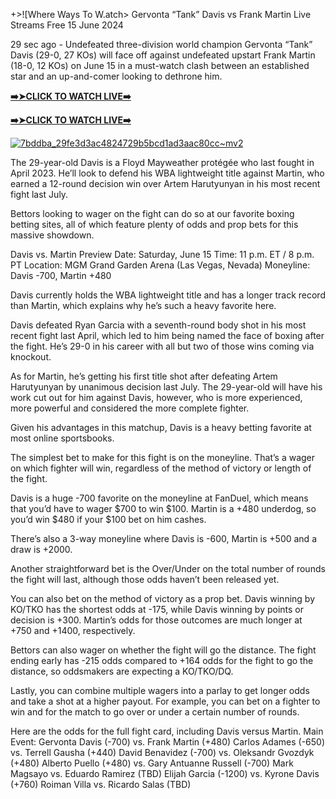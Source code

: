 +>![Where Ways To W.atch> Gervonta “Tank” Davis vs Frank Martin Live Streams Free 15 June 2024

29 sec ago - Undefeated three-division world champion Gervonta “Tank” Davis (29-0, 27 KOs) will face off against undefeated upstart Frank Martin (18-0, 12 KOs) on June 15 in a must-watch clash between an established star and an up-and-comer looking to dethrone him.

[**➡️➤CLICK TO WATCH LIVE➡️**](https://davis-vs-martin-live-coverage.blogspot.com/)

[**➡️➤CLICK TO WATCH LIVE➡️**](https://davis-vs-martin-live-coverage.blogspot.com/)

[![7bddba_29fe3d3ac4824729b5bcd1ad3aac80cc~mv2](https://github.com/Gervonta-Davis-vs-Martin-Live-Coverage/.github/assets/172343368/7266fc77-c5a5-4a5b-ad7c-d3c788a68e1e)](https://davis-vs-martin-live-coverage.blogspot.com/)

The 29-year-old Davis is a Floyd Mayweather protégée who last fought in April 2023. He’ll look to defend his WBA lightweight title against Martin, who earned a 12-round decision win over Artem Harutyunyan in his most recent fight last July.

Bettors looking to wager on the fight can do so at our favorite boxing betting sites, all of which feature plenty of odds and prop bets for this massive showdown.

Davis vs. Martin Preview
Date: Saturday, June 15
Time: 11 p.m. ET / 8 p.m. PT
Location: MGM Grand Garden Arena (Las Vegas, Nevada)
Moneyline: Davis -700, Martin +480

Davis currently holds the WBA lightweight title and has a longer track record than Martin, which explains why he’s such a heavy favorite here.

Davis defeated Ryan Garcia with a seventh-round body shot in his most recent fight last April, which led to him being named the face of boxing after the fight. He’s 29-0 in his career with all but two of those wins coming via knockout.

As for Martin, he’s getting his first title shot after defeating Artem Harutyunyan by unanimous decision last July. The 29-year-old will have his work cut out for him against Davis, however, who is more experienced, more powerful and considered the more complete fighter.

Given his advantages in this matchup, Davis is a heavy betting favorite at most online sportsbooks.

The simplest bet to make for this fight is on the moneyline. That’s a wager on which fighter will win, regardless of the method of victory or length of the fight.

Davis is a huge -700 favorite on the moneyline at FanDuel, which means that you’d have to wager $700 to win $100. Martin is a +480 underdog, so you’d win $480 if your $100 bet on him cashes.

There’s also a 3-way moneyline where Davis is -600, Martin is +500 and a draw is +2000.

Another straightforward bet is the Over/Under on the total number of rounds the fight will last, although those odds haven’t been released yet.

You can also bet on the method of victory as a prop bet. Davis winning by KO/TKO has the shortest odds at -175, while Davis winning by points or decision is +300. Martin’s odds for those outcomes are much longer at +750 and +1400, respectively.

Bettors can also wager on whether the fight will go the distance. The fight ending early has -215 odds compared to +164 odds for the fight to go the distance, so oddsmakers are expecting a KO/TKO/DQ.

Lastly, you can combine multiple wagers into a parlay to get longer odds and take a shot at a higher payout. For example, you can bet on a fighter to win and for the match to go over or under a certain number of rounds.

Here are the odds for the full fight card, including Davis versus Martin.
Main Event: Gervonta Davis (-700) vs. Frank Martin (+480)
Carlos Adames (-650) vs. Terrell Gausha (+440)
David Benavidez (-700) vs. Oleksandr Gvozdyk (+480)
Alberto Puello (+480) vs. Gary Antuanne Russell (-700)
Mark Magsayo vs. Eduardo Ramirez (TBD)
Elijah Garcia (-1200) vs. Kyrone Davis (+760)
Roiman Villa vs. Ricardo Salas (TBD)
